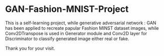 # GAN-Fashion-MNIST-Project

This is a self-learning project, while generative adversarial network : GAN has been applied to recreate papular Fashion MINST dataset images, while Conv2DTranspose is used in Generator module and Conv2D layer for Discriminator to classify generated image either real or fake.

Thank you for your visit.
